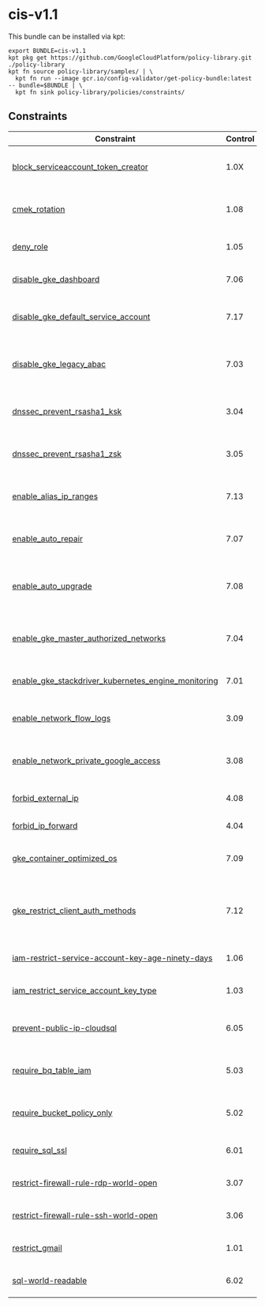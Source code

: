 # cis-v1.1

This bundle can be installed via kpt:

```
export BUNDLE=cis-v1.1
kpt pkg get https://github.com/GoogleCloudPlatform/policy-library.git ./policy-library
kpt fn source policy-library/samples/ | \
  kpt fn run --image gcr.io/config-validator/get-policy-bundle:latest -- bundle=$BUNDLE | \
  kpt fn sink policy-library/policies/constraints/
```

## Constraints

| Constraint                                                                                                                    | Control | Description                                                                                       |
| ----------------------------------------------------------------------------------------------------------------------------- | ------- | ------------------------------------------------------------------------------------------------- |
| [block_serviceaccount_token_creator](../../samples/iam_block_service_account_creator_role.yaml)                               | 1.0X    | Ban any users from being granted Service Account Token Creator access                             |
| [cmek_rotation](../../samples/cmek_rotation.yaml)                                                                             | 1.08    | Checks that CMEK rotation policy is in place and is sufficiently short.                           |
| [deny_role](../../samples/iam_deny_role.yaml)                                                                                 | 1.05    | Ban any users from being granted Service Account User access                                      |
| [disable_gke_dashboard](../../samples/gke_dashboard_disable.yaml)                                                             | 7.06    | Ensure Kubernetes web UI / Dashboard is disabled                                                  |
| [disable_gke_default_service_account](../../samples/gke_disable_default_service_account.yaml)                                 | 7.17    | Ensure default Service account is not used for Project access in Kubernetes Clusters              |
| [disable_gke_legacy_abac](../../samples/gke_legacy_abac.yaml)                                                                 | 7.03    | Ensure Legacy Authorization is set to Disabled on Kubernetes Engine Clusters                      |
| [dnssec_prevent_rsasha1_ksk](../../samples/dnssec_prevent_rsasha1_ksk.yaml)                                                   | 3.04    | Ensure that RSASHA1 is not used for key-signing key in Cloud DNS                                  |
| [dnssec_prevent_rsasha1_zsk](../../samples/dnssec_prevent_rsasha1_zsk.yaml)                                                   | 3.05    | Ensure that RSASHA1 is not used for zone-signing key in Cloud DNS                                 |
| [enable_alias_ip_ranges](../../samples/gke_enable_alias_ip_ranges.yaml)                                                       | 7.13    | Ensure Kubernetes Cluster is created with Alias IP ranges enabled                                 |
| [enable_auto_repair](../../samples/gke_node_pool_auto_repair.yaml)                                                            | 7.07    | Ensure automatic node repair is enabled on all node pools in a GKE cluster                        |
| [enable_auto_upgrade](../../samples/gke_node_pool_auto_upgrade.yaml)                                                          | 7.08    | Ensure Automatic node upgrades is enabled on Kubernetes Engine Clusters nodes                     |
| [enable_gke_master_authorized_networks](../../samples/gke_master_authorized_networks_enabled.yaml)                            | 7.04    | Ensure Master authorized networks is set to Enabled on Kubernetes Engine Clusters                 |
| [enable_gke_stackdriver_kubernetes_engine_monitoring](../../samples/gke_enable_stackdriver_kubernetes_engine_monitoring.yaml) | 7.01    | Ensure Stackdriver Kubernetes Engine Monitoring is enabled                                        |
| [enable_network_flow_logs](../../samples/network_enable_flow_logs.yaml)                                                       | 3.09    | Ensure VPC Flow logs is enabled for every subnet in VPC Network                                   |
| [enable_network_private_google_access](../../samples/network_enable_private_google_access.yaml)                               | 3.08    | Ensure Private Google Access is enabled for all subnetworks in VPC                                |
| [forbid_external_ip](../../samples/vm_external_ip.yaml)                                                                       | 4.08    | Checks if Compute Engine instances have public IPs.                                               |
| [forbid_ip_forward](../../samples/compute_forbid_ip_forward.yaml)                                                             | 4.04    | Checks if a VM has IP forwarding turned on.                                                       |
| [gke_container_optimized_os](../../samples/gke_container_optimized_os.yaml)                                                   | 7.09    | Ensure Container-Optimized OS (cos) is used for Kubernetes Engine Clusters                        |
| [gke_restrict_client_auth_methods](../../samples/gke_restrict_client_auth_methods.yaml)                                       | 7.12    | Checks that client certificate and password authentication methods are disabled for GKE clusters. |
| [iam-restrict-service-account-key-age-ninety-days](../../samples/gcp_iam_restrict_service_account_key_age.yaml)               | 1.06    | Checks if service account keys are older than 90 days.                                            |
| [iam_restrict_service_account_key_type](../../samples/gcp_iam_restrict_service_account_key_type.yaml)                         | 1.03    | Checks if any service accounts have user created keys.                                            |
| [prevent-public-ip-cloudsql](../../samples/sql_public_ip.yaml)                                                                | 6.05    | Prevents a public IP from being assigned to a Cloud SQL instance.                                 |
| [require_bq_table_iam](../../samples/bigquery_world_readable.yaml)                                                            | 5.03    | Checks if BigQuery datasets are publicly readable or allAuthenticatedUsers.                       |
| [require_bucket_policy_only](../../samples/storage_bucket_policy_only.yaml)                                                   | 5.02    | Checks if Cloud Storage buckets have Bucket Only Policy turned on.                                |
| [require_sql_ssl](../../samples/sql_ssl.yaml)                                                                                 | 6.01    | Checks if Cloud SQL instances have SSL turned on.                                                 |
| [restrict-firewall-rule-rdp-world-open](../../samples/restrict_fw_rules_rdp_world_open.yaml)                                  | 3.07    | Checks for open firewall rules allowing RDP from the internet.                                    |
| [restrict-firewall-rule-ssh-world-open](../../samples/restrict_fw_rules_ssh_world_open.yaml)                                  | 3.06    | Checks for open firewall rules allowing SSH from the internet.                                    |
| [restrict_gmail](../../samples/iam_restrict_gmail.yaml)                                                                       | 1.01    | Enforce corporate domain by banning gmail.com addresses                                           |
| [sql-world-readable](../../samples/sql_world_readable.yaml)                                                                   | 6.02    | Checks if Cloud SQL instances are world readable.                                                 |

